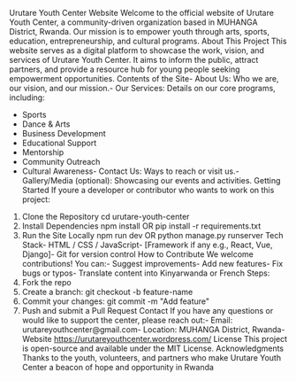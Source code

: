 Urutare Youth Center Website
 Welcome to the official website of Urutare Youth Center, a community-driven organization based in
 MUHANGA District, Rwanda. Our mission is to empower youth through arts, sports, education,
 entrepreneurship, and cultural programs.
 About This Project
 This website serves as a digital platform to showcase the work, vision, and services of Urutare
 Youth Center. It aims to inform the public, attract partners, and provide a resource hub for young
 people seeking empowerment opportunities.
 Contents of the Site- About Us: Who we are, our vision, and our mission.- Our Services: Details on our core programs, including:
  - Sports
  - Dance & Arts
  - Business Development
  - Educational Support
  - Mentorship
  - Community Outreach
  - Cultural Awareness- Contact Us: Ways to reach or visit us.- Gallery/Media (optional): Showcasing our events and activities.
 Getting Started
 If youre a developer or contributor who wants to work on this project:
 1. Clone the Repository
 cd urutare-youth-center
2. Install Dependencies
 npm install  OR  pip install -r requirements.txt
 3. Run the Site Locally
 npm run dev  OR  python manage.py runserver
 Tech Stack- HTML / CSS / JavaScript- [Framework if any  e.g., React, Vue, Django]- Git for version control
 How to Contribute
 We welcome contributions! You can:- Suggest improvements- Add new features- Fix bugs or typos- Translate content into Kinyarwanda or French
 Steps:
 1. Fork the repo
 2. Create a branch: git checkout -b feature-name
 3. Commit your changes: git commit -m "Add feature"
 4. Push and submit a Pull Request
 Contact
 If you have any questions or would like to support the center, please reach out:- Email: urutareyouthcenter@gmail.com- Location: MUHANGA District, Rwanda- Website https://urutareyouthcenter.wordpress.com/
License
 This project is open-source and available under the MIT License.
 Acknowledgments
 Thanks to the youth, volunteers, and partners who make Urutare Youth Center a beacon of hope
 and opportunity in Rwanda
